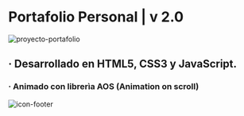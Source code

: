 # Portafolio Personal | v 2.0

![proyecto-portafolio](https://user-images.githubusercontent.com/104522465/205453954-d59a06c3-a4de-420c-94c9-0ac98f319d8c.png)

## · Desarrollado en HTML5, CSS3 y JavaScript.
### · Animado con librerìa AOS (Animation on scroll)

![icon-footer](https://user-images.githubusercontent.com/104522465/205453922-e9c707b5-e734-4366-abf7-957ffc149acf.png)
